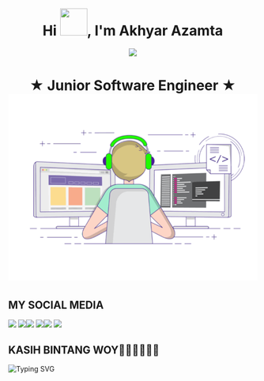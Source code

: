 
<h1 align="center">Hi <img src="https://github.com/mitul3737/mitul3737/blob/main/Wave.gif" height="55px" width="55px">, I'm Akhyar Azamta</h1>
<!-- Typing SVG by DenverCoder1 - https://github.com/DenverCoder1/readme-typing-svg -->
<p align="center">
<!--   <a href="https://github.com/DenverCoder1/readme-typing-svg"> -->
    <img src="https://readme-typing-svg.herokuapp.com?color=E22FE4&width=380&height=45&lines=Welcome+To+My+Github;You+Know+Who+Is+Handsome;Akhyar+Azamta;Nice+To+Meet+You+...&center=true"></a>

</p>
<h1 align="center">★ Junior Software Engineer ★ <img src="code.gif">

## MY SOCIAL MEDIA <br>
[![](https://img.shields.io/badge/Github-black?logo=Github&logoColor=black&labelColor=white)](https://github.com/AkhyarAzamta) [![](https://img.shields.io/badge/Twitter-yellow?logo=Twitter&logoColor=White&labelColor=white)](https://twitter.com/AkhyarAzamta)[![](https://img.shields.io/badge/Telegram-blue?logo=Telegram&logoColor=red&labelColor=white)](https://t.me/akhyar_azamta)
[![](https://img.shields.io/badge/Facebook-blue?logo=Facebook&logoColor=blue&labelColor=white)](https://www.facebook.com/akhyarazamta)[![](https://img.shields.io/badge/Instagram-red?logo=Instagram&logoColor=red&labelColor=white)](https://www.instagram.com/akhyar.azamta) [![](https://img.shields.io/badge/Whatsapp-CHAT-red?logo=Whatsapp&logoColor=Brightgreen&labelColor=white)](https://wa.me/123456789?text=Asalamualaikum+kak+Akhyar+ganteng)
## KASIH BINTANG WOY🌟🌟🌟🌟🌟🌟
![Typing SVG](https://readme-typing-svg.herokuapp.com?lines=Selamat+Bersenang-senang....!+)
